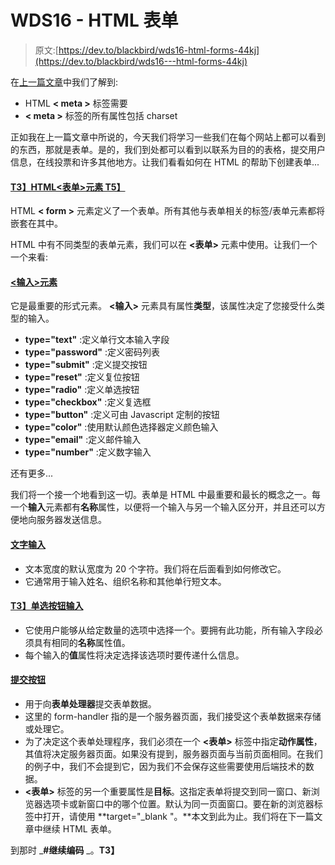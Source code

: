 # WDS16 - HTML 表单

> 原文:[https://dev.to/blackbird/wds16-html-forms-44kj](https://dev.to/blackbird/wds16---html-forms-44kj)

在[上一篇文章](https://thecodingexpress.blogspot.in/2017/12/wds15-handle-your-metadata.html)中我们了解到:

*   HTML **< meta >** 标签需要
*   **< meta >** 标签的所有属性包括 charset

正如我在上一篇文章中所说的，今天我们将学习一些我们在每个网站上都可以看到的东西，那就是表单。是的，我们到处都可以看到以联系为目的的表格，提交用户信息，在线投票和许多其他地方。让我们看看如何在 HTML 的帮助下创建表单...

#### <u>T3】HTML<表单>元素 T5】</u>

HTML **< form >** 元素定义了一个表单。所有其他与表单相关的标签/表单元素都将嵌套在其中。

HTML 中有不同类型的表单元素，我们可以在 **<表单>** 元素中使用。让我们一个一个来看:

#### [](#ltinputgt-element)<u><输入>元素</u>

它是最重要的形式元素。 **<输入>** 元素具有属性**类型**，该属性决定了您接受什么类型的输入。

*   **type="text"** :定义单行文本输入字段
*   **type="password"** :定义密码列表
*   **type="submit"** :定义提交按钮
*   **type="reset"** :定义复位按钮
*   **type="radio"** :定义单选按钮
*   **type="checkbox"** :定义复选框
*   **type="button"** :定义可由 Javascript 定制的按钮
*   **type="color"** :使用默认颜色选择器定义颜色输入
*   **type="email"** :定义邮件输入
*   **type="number"** :定义数字输入

还有更多...

我们将一个接一个地看到这一切。表单是 HTML 中最重要和最长的概念之一。每一个**输入**元素都有**名称**属性，以便将一个输入与另一个输入区分开，并且还可以方便地向服务器发送信息。

#### [](#text-input)**<u>文字输入</u>**

*   文本宽度的默认宽度为 20 个字符。我们将在后面看到如何修改它。
*   它通常用于输入姓名、组织名称和其他单行短文本。

#### <u>T3】单选按钮输入</u>

*   它使用户能够从给定数量的选项中选择一个。要拥有此功能，所有输入字段必须具有相同的**名称**属性值。
*   每个输入的**值**属性将决定选择该选项时要传递什么信息。

#### [](#%C2%A0the-submit-button)<u>提交按钮</u>

*   用于向**表单处理器**提交表单数据。
*   这里的 form-handler 指的是一个服务器页面，我们接受这个表单数据来存储或处理它。
*   为了决定这个表单处理程序，我们必须在一个 **<表单>** 标签中指定**动作属性**，其值将决定服务器页面。如果没有提到，服务器页面与当前页面相同。在我们的例子中，我们不会提到它，因为我们不会保存这些需要使用后端技术的数据。
*   **<表单>** 标签的另一个重要属性是**目标**。这指定表单将提交到同一窗口、新浏览器选项卡或新窗口中的哪个位置。默认为同一页面窗口。要在新的浏览器标签中打开，请使用 **target="_blank "。**本文到此为止。我们将在下一篇文章中继续 HTML 表单。

到那时 _**#继续编码** _。**T3】**